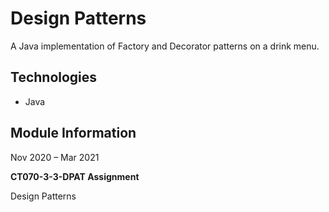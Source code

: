 # Design Patterns
A Java implementation of Factory and Decorator patterns on a drink menu.

## Technologies
* Java

## Module Information
Nov 2020 – Mar 2021

**CT070-3-3-DPAT Assignment**

Design Patterns
